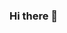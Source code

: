 ### Hi there 👋

<!--
**Craigf82/Craigf82** is a ✨ _special_ ✨ repository because its `README.md` (this file) appears on your GitHub profile.

Here are some ideas to get you started:

- 🔭 I’m currently working on ... Introduction to Codespace at Edinburgh College.
- 🌱 I’m currently learning ... Github, this is the first time I have ever used anything like this!!
- 👯 I’m looking to collaborate on ... Anything, keen to learn and get started using this.
- 🤔 I’m looking for help with ... Pretty much everything at the minute but hopefully I will get up to speed soon.
- 💬 Ask me about ... Anything
- 📫 How to reach me: ... 
- 😄 Pronouns: ...
- ⚡ Fun fact: ...
-->
